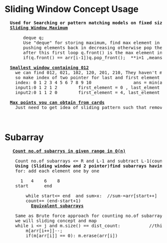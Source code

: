# Sliding Window Concept Usage
  <pre>
  <b>Used for Searching or pattern matching models on fixed size</b>
  <b><a href="https://github.com/teja963/DSA-and-MYSQL/blob/master/Sliding%20Window/3.%20Sliding%20window%20max.cpp">Sliding Window Maximum</a></b>
 
       deque q;
       Use "deque" for storing maximum, find max element in the size k(first k elements) by
       pushing elements back in decreasing otherwise pop the elements
       after this first loop q.front() is the max element in first size k elements
       if(q.front() == arr[i-1])q.pop_front();  **i=1 ,means if 2nd size of k contains first element then pop it** 
        
  <b><a href="https://github.com/teja963/Advanced-DSA/blob/master/Sliding%20Window/8.%20Smallest%20window%20containing%20012.cpp">Smallest window containing 012</a></b>
    we can find 012, 021, 102, 120, 201, 210, They haven't mention anything abt sequence
    so make index of two pointer for last and first element
    index: 0 1 2 3 4 5 6 7 8 9 10                ans = min(ans, last_element - first_element + 1)
    input1:0 1 2 1 2        first_element = 0 , last_elment = 2 
    input2:0 1 1 2 0        first_element = 4, last_element = 2

  <b><a href="https://github.com/teja963/Advanced-DSA/blob/master/Sliding%20Window/9.%20Max%20points%20you%20can%20obtain%20from%20cards.cpp">Max points you can obtain from cards</a></b>
  	Just need to get idea of sliding pattern such that removing from ends means
  	
  </pre>
       
# Subarray
 <pre>
   <b><a href="https://github.com/teja963/DSA_All_Models/blob/master/Sliding%20Window/6.%20count%20the%20no%20of%20subarrays%20in%20given%20range.cpp">Count no.of subarrys in given range in O(n)</a></b>
   
    Count no.of subarrays <= R and L-1 and subtract L-1(count) from R(count)  //logic
    <b>Using (Sliding window and 2 pointer)find subarrays having sum less than or equal to X(eg: 5)</b>
    for: add each element one by one
    
      1   4    6    8
    start      end
    
        while start<= end  and sum>x:  //sum-=arr[start++]
        count+= (end-start+1)
          <b><a href="https://github.com/teja963/Advanced-DSA/blob/master/Sliding%20Window/10.%20Equivalent%20sub%20arrays.cpp">Equivalent subarrays</a></b>

	Same as Brute force approach for counting no.of subarrays
	we will sliding concept and map
	while i <= j and m.size() == dist_count:           //this logic is imp
		m[arr[i++]]--;
		if(m[arr[i]] == 0): m.erase(arr[i]) 
 </pre> 
